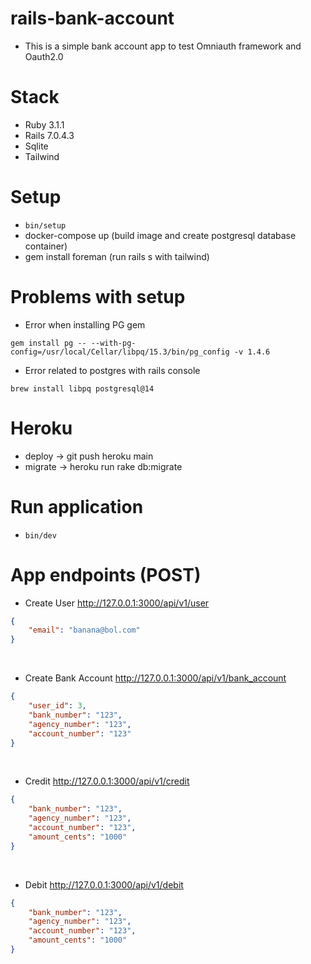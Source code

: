 # rails-bank-account
- This is a simple bank account app to test Omniauth framework and Oauth2.0

# Stack
- Ruby 3.1.1
- Rails 7.0.4.3
- Sqlite
- Tailwind

# Setup
- `bin/setup`
- docker-compose up (build image and create postgresql database container)
- gem install foreman (run rails s with tailwind)

# Problems with setup
- Error when installing PG gem
```
gem install pg -- --with-pg-config=/usr/local/Cellar/libpq/15.3/bin/pg_config -v 1.4.6
```

- Error related to postgres with rails console
```
brew install libpq postgresql@14
```

# Heroku
- deploy -> git push heroku main
- migrate -> heroku run rake db:migrate

# Run application
- `bin/dev`

# App endpoints (POST)
- Create User
http://127.0.0.1:3000/api/v1/user
```json
{
    "email": "banana@bol.com"
}
```
<br>

- Create Bank Account
http://127.0.0.1:3000/api/v1/bank_account
```json
{
    "user_id": 3,
    "bank_number": "123",
    "agency_number": "123",
    "account_number": "123"
}
```
<br>

- Credit
http://127.0.0.1:3000/api/v1/credit
```json
{
    "bank_number": "123",
    "agency_number": "123",
    "account_number": "123",
    "amount_cents": "1000"
}
```
<br>

- Debit
http://127.0.0.1:3000/api/v1/debit
```json
{
    "bank_number": "123",
    "agency_number": "123",
    "account_number": "123",
    "amount_cents": "1000"
}
```
